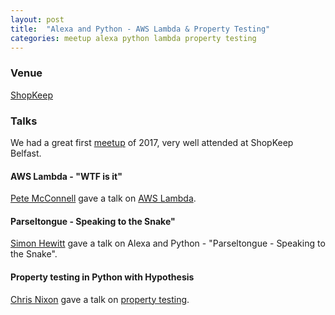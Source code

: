 ```yaml
---
layout: post
title:  "Alexa and Python - AWS Lambda & Property Testing"
categories: meetup alexa python lambda property testing
---
```


### Venue

[ShopKeep](http://www.shopkeep.com)  

### Talks

We had a great first [meetup](https://www.meetup.com/PyBelfast/events/236814186/) of 2017, very well attended at ShopKeep Belfast.

#### AWS Lambda - "WTF is it"
[Pete McConnell](https://twitter.com/pemcconnell) gave a talk on [AWS Lambda](https://docs.google.com/presentation/d/12CdNHOHkuPw7IjtutI5w17qH-PwSf7uNjcnTz93iPuM/edit?usp=sharing).

#### Parseltongue - Speaking to the Snake"
[Simon Hewitt](https://twitter.com/tyndyll) gave a talk on Alexa and Python - "Parseltongue - Speaking to the Snake".

#### Property testing in Python with Hypothesis
[Chris Nixon](https://gitlab.com/cnixon) gave a talk on [property testing](https://cnixon.gitlab.io/property_testing_in_python_with_hypothesis/).
